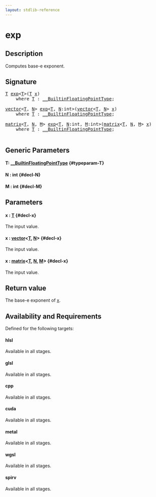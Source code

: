 ```yaml
---
layout: stdlib-reference
---
```


# exp

## Description

Computes base-e exponent.



## Signature 

<pre>
<a href="/stdlib-reference/global-decls/exp#typeparam-T" class="code_type">T</a> <a href="/stdlib-reference/global-decls/exp">exp</a>&lt;<a href="/stdlib-reference/global-decls/exp#typeparam-T" class="code_type">T</a>&gt;(<a href="/stdlib-reference/global-decls/exp#typeparam-T" class="code_type">T</a> <a href="/stdlib-reference/global-decls/exp#decl-x" class="code_param">x</a>)
    <span class='code_keyword'>where</span> <a href="/stdlib-reference/global-decls/exp#typeparam-T" class="code_type">T</a> : <a href="/stdlib-reference/interfaces/0_builtinfloatingpointtype-029hm/index" class="code_type">__BuiltinFloatingPointType</a>;

<a href="/stdlib-reference/types/vector/index" class="code_type">vector</a>&lt;<a href="/stdlib-reference/global-decls/exp#typeparam-T" class="code_type">T</a>, <a href="/stdlib-reference/global-decls/exp#decl-N" class="code_var">N</a>&gt; <a href="/stdlib-reference/global-decls/exp">exp</a>&lt;<a href="/stdlib-reference/global-decls/exp#typeparam-T" class="code_type">T</a>, <a href="/stdlib-reference/global-decls/exp#decl-N" class="code_var">N</a>:<span class="code_keyword">int</span>&gt;(<a href="/stdlib-reference/types/vector/index" class="code_type">vector</a>&lt;<a href="/stdlib-reference/global-decls/exp#typeparam-T" class="code_type">T</a>, <a href="/stdlib-reference/global-decls/exp#decl-N" class="code_var">N</a>&gt; <a href="/stdlib-reference/global-decls/exp#decl-x" class="code_param">x</a>)
    <span class='code_keyword'>where</span> <a href="/stdlib-reference/global-decls/exp#typeparam-T" class="code_type">T</a> : <a href="/stdlib-reference/interfaces/0_builtinfloatingpointtype-029hm/index" class="code_type">__BuiltinFloatingPointType</a>;

<a href="/stdlib-reference/types/matrix/index" class="code_type">matrix</a>&lt;<a href="/stdlib-reference/global-decls/exp#typeparam-T" class="code_type">T</a>, <a href="/stdlib-reference/global-decls/exp#decl-N" class="code_var">N</a>, <a href="/stdlib-reference/global-decls/exp#decl-M" class="code_var">M</a>&gt; <a href="/stdlib-reference/global-decls/exp">exp</a>&lt;<a href="/stdlib-reference/global-decls/exp#typeparam-T" class="code_type">T</a>, <a href="/stdlib-reference/global-decls/exp#decl-N" class="code_var">N</a>:<span class="code_keyword">int</span>, <a href="/stdlib-reference/global-decls/exp#decl-M" class="code_var">M</a>:<span class="code_keyword">int</span>&gt;(<a href="/stdlib-reference/types/matrix/index" class="code_type">matrix</a>&lt;<a href="/stdlib-reference/global-decls/exp#typeparam-T" class="code_type">T</a>, <a href="/stdlib-reference/global-decls/exp#decl-N" class="code_var">N</a>, <a href="/stdlib-reference/global-decls/exp#decl-M" class="code_var">M</a>&gt; <a href="/stdlib-reference/global-decls/exp#decl-x" class="code_param">x</a>)
    <span class='code_keyword'>where</span> <a href="/stdlib-reference/global-decls/exp#typeparam-T" class="code_type">T</a> : <a href="/stdlib-reference/interfaces/0_builtinfloatingpointtype-029hm/index" class="code_type">__BuiltinFloatingPointType</a>;

</pre>

## Generic Parameters

#### T: [\_\_BuiltinFloatingPointType](/stdlib-reference/interfaces/0_builtinfloatingpointtype-029hm/index) {#typeparam-T}
#### N  : int {#decl-N}
#### M  : int {#decl-M}

## Parameters

#### x  : [T](/stdlib-reference/global-decls/exp#typeparam-T) {#decl-x}
The input value.

#### x  : [vector](/stdlib-reference/types/vector/index)\<[T](/stdlib-reference/types/vector/index#typeparam-T), [N](/stdlib-reference/types/vector/index#decl-N)\> {#decl-x}
The input value.

#### x  : [matrix](/stdlib-reference/types/matrix/index)\<[T](/stdlib-reference/types/matrix/t-0), [N](/stdlib-reference/types/matrix/index#decl-N), [M](/stdlib-reference/types/matrix/index#decl-M)\> {#decl-x}
The input value.


## Return value
The base-e exponent of <span class='code'><a href="/stdlib-reference/global-decls/exp#decl-x" class="code_param">x</a></span>.


## Availability and Requirements

Defined for the following targets:

#### hlsl
Available in all stages.

#### glsl
Available in all stages.

#### cpp
Available in all stages.

#### cuda
Available in all stages.

#### metal
Available in all stages.

#### wgsl
Available in all stages.

#### spirv
Available in all stages.



